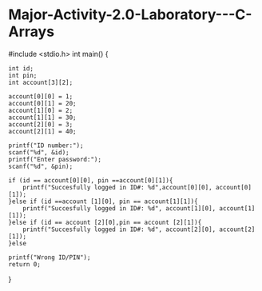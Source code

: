 # Major-Activity-2.0-Laboratory---C-Arrays
#include <stdio.h>
int main()
{
    
    int id;
    int pin;
    int account[3][2];

    account[0][0] = 1;
    account[0][1] = 20;
    account[1][0] = 2;
    account[1][1] = 30;
    account[2][0] = 3;
    account[2][1] = 40;

    printf("ID number:");
    scanf("%d", &id);
    printf("Enter password:");
    scanf("%d", &pin);

    if (id == account[0][0], pin ==account[0][1]){
        printf("Succesfully logged in ID#: %d",account[0][0], account[0][1]);
    }else if (id ==account [1][0], pin == account[1][1]){
        printf("Succesfully logged in ID#: %d", account[1][0], account[1][1]);
    }else if (id == account [2][0],pin == account [2][1]){
        printf("Succesfully logged in ID#: %d", account[2][0], account[2][1]);
    }else

    printf("Wrong ID/PIN");
    return 0;
}
